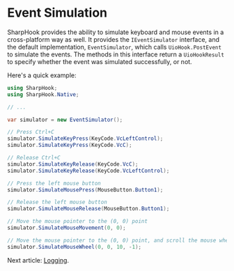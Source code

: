 # Event Simulation

SharpHook provides the ability to simulate keyboard and mouse events in a cross-platform way as well. It provides the
`IEventSimulator` interface, and the default implementation, `EventSimulator`, which calls `UioHook.PostEvent` to
simulate the events. The methods in this interface return a `UioHookResult` to specify whether the event was simulated
successfully, or not.

Here's a quick example:

```C#
using SharpHook;
using SharpHook.Native;

// ...

var simulator = new EventSimulator();

// Press Ctrl+C
simulator.SimulateKeyPress(KeyCode.VcLeftControl);
simulator.SimulateKeyPress(KeyCode.VcC);

// Release Ctrl+C
simulator.SimulateKeyRelease(KeyCode.VcC);
simulator.SimulateKeyRelease(KeyCode.VcLeftControl);

// Press the left mouse button
simulator.SimulateMousePress(MouseButton.Button1);

// Release the left mouse button
simulator.SimulateMouseRelease(MouseButton.Button1);

// Move the mouse pointer to the (0, 0) point
simulator.SimulateMouseMovement(0, 0);

// Move the mouse pointer to the (0, 0) point, and scroll the mouse wheel
simulator.SimulateMouseWheel(0, 0, 10, -1);
```

Next article: [Logging](logging.md).
